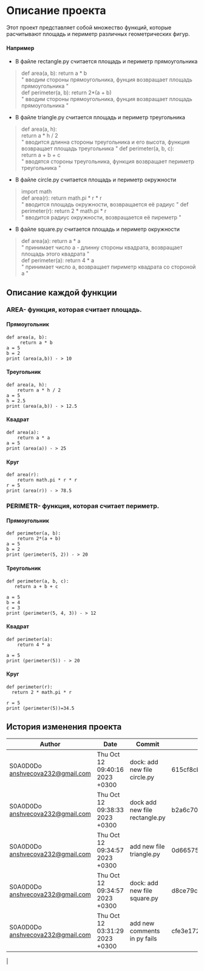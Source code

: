 # Описание проекта

Этот проект представляет собой множество функций, которые расчитывают площадь и периметр различных геометрических фигур. 
#### Например 
- В файле rectangle.py считается площадь и периметр прямоугольника
>def area(a, b): 
    return a * b  
" вводим стороны прямоугольника, фунция возвращает площадь прямоугольника "  
> def perimeter(a, b): 
    return 2*(a + b)  
" вводим стороны прямоугольника, фунция возвращает площадь прямоугольника "
- В файле triangle.py считается площадь и периметр треугольника

>def area(a, h):   
     return a * h / 2   
" вводится длинна стороны треугольника и его высота, функция возвращает площадь треугольника "
>def perimeter(a, b, c):  
    return a + b + c     
" вводятся стороны треугольника, функция возвращает периметр треугольника "
- В файле circle.py считается площадь и периметр окружности
>import math  
def area(r): 
    return math.pi * r * r  
" вводится площадь окружности, возвращается её радиус "
>def perimeter(r): 
    return 2 * math.pi * r  
" вводится радиус окружности, возвращается её пиреметр "
- В файле square.py считается площадь и периметр окружности
>def area(a): 
    return a * a  
" принимает число a - длинну стороны квадрата, возвращает площадь этого квадрата "  
>def perimeter(a):
    return 4 * a  
" принимает число a, возвращает пириметр квадрата со стороной a "

## Описание каждой функции 
### AREA- функция, которая считает площадь.
#### Прямоугольник
```
def area(a, b):  
     return a * b
a = 5  
b = 2  
print (area(a,b)) - > 10
```
#### Треугольник
```
def area(a, h): 
    return a * h / 2 
a = 5  
h = 2.5  
print (area(a,b)) - > 12.5
```
#### Квадрат
```
def area(a): 
    return a * a 
a = 5    
print (area(a)) - > 25
```
#### Круг
```
def area(r):
    return math.pi * r * r
r = 5   
print (area(r)) - > 78.5
```


### PERIMETR- функция, которая считает периметр.
#### Прямоугольник
```
def perimeter(a, b): 
    return 2*(a + b)
a = 5  
b = 2  
print (perimeter(5, 2)) - > 20
```
#### Треугольник
```
def perimeter(a, b, c): 
   return a + b + c  
   
a = 5  
b = 4
c = 3
print (perimeter(5, 4, 3)) - > 12
```
#### Квадрат
```
def perimeter(a):
    return 4 * a
    
a = 5    
print (perimeter(5)) - > 20
```
#### Круг
```
def perimeter(r):
  return 2 * math.pi * r
  
r = 5
print (perimeter(5))=34.5
```

## История изменения проекта  

| Author       | Date       | Commit                 | Hash|
|--------------|------------|------------------------|----------|
|S0A0D0Do <anshvecova232@gmail.com>| Thu Oct 12 09:40:16 2023 +0300 | dock: add new file circle.py | 615cf8cb65b8861699e1442a70cde8cdb03ed341 |
|S0A0D0Do <anshvecova232@gmail.com>| Thu Oct 12 09:38:33 2023 +0300 | dock add new file rectangle.py | b2a6c70e87fa7c236315f00e1f9e5700c12d1731|
|S0A0D0Do <anshvecova232@gmail.com>| Thu Oct 12 09:34:57 2023 +0300 | add new file triangle.py | 0d6657542801da3ebadfa0bf21eb3633f71cf2b0|
|S0A0D0Do <anshvecova232@gmail.com>| Thu Oct 12 09:34:57 2023 +0300 | dock: add new file square.py| d8ce79c43181a27ba920969080319bda464bd690|
|S0A0D0Do <anshvecova232@gmail.com>| Thu Oct 12 03:31:29 2023 +0300 | add new comments in py fails| cfe3e172e79ae898445f64433bfdd7dd35c5ba45 |
|